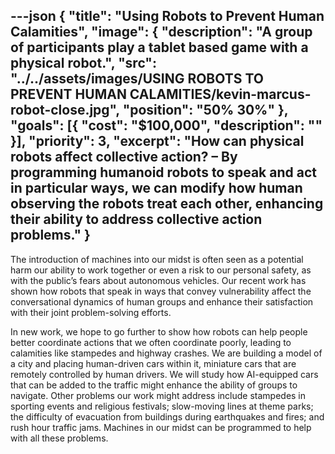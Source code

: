 ---json
{
  "title": "Using Robots to Prevent Human Calamities",
  "image": {
    "description": "A group of participants play a tablet based game with a physical robot.",
    "src": "../../assets/images/USING ROBOTS TO PREVENT HUMAN CALAMITIES/kevin-marcus-robot-close.jpg",
    "position": "50% 30%"
  },
  "goals": [{
    "cost": "$100,000",
    "description": ""
  }],
  "priority": 3,
  "excerpt": "How can physical robots affect collective action? – By programming humanoid robots to speak and act in particular ways, we can modify how human observing the robots treat each other, enhancing their ability to address collective action problems."
}
---

The introduction of machines into our midst is often seen as a potential harm our ability to work together or even a risk to our personal safety, as with the public’s fears about autonomous vehicles.  Our recent work has shown how robots that speak in ways that convey vulnerability affect the conversational dynamics of human groups and enhance their satisfaction with their joint problem-solving efforts.

In new work, we hope to go further to show how robots can help people better coordinate actions that we often coordinate poorly, leading to calamities like stampedes and highway crashes. We are building a model of a city and placing human-driven cars within it, miniature cars that are remotely controlled by human drivers. We will study how AI-equipped cars that can be added to the traffic might enhance the ability of groups to navigate.  Other problems our work might address include stampedes in sporting events and religious festivals; slow-moving lines at theme parks; the difficulty of evacuation from buildings during earthquakes and fires; and rush hour traffic jams. Machines in our midst can be programmed to help with all these problems.